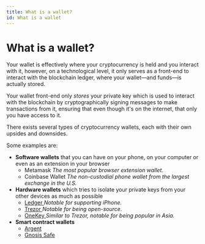 ```yaml
---
title: What is a wallet?
id: What is a wallet
---
```


# What is a wallet?

Your wallet is effectively where your cryptocurrency is held and you interact with it, however, on a technological level, it only serves as a front-end to interact with the blockchain ledger, where your wallet—and funds—is actually stored.

Your wallet front-end only _stores_ your private key which is used to interact with the blockchain by cryptographically signing messages to make transactions from it, ensuring that even though it's on the internet, that only you have access to it.

There exists several types of cryptocurrency wallets, each with their own upsides and downsides.

Some examples are:

* **Software wallets** that you can have on your phone, on your computer or even as an extension in your browser
  * Metamask _The most popular browser extension wallet._
  * Coinbase Wallet _The non-custodial phone wallet from the largest exchange in the U.S._
* **Hardware wallets** which tries to isolate your private keys from your other devices as much as possible
  * [Ledger ](https://ledger.com)_Notable for supporting iPhone._
  * [Trezor ](https://trezor.io)_Notable for being open-source._
  * [OneKey ](https://onekey.so)_Similar to Trezor, notable for being popular in Asia._
* **Smart contract wallets**
  * [Argent](https://www.argent.xyz/)
  * [Gnosis Safe](https://gnosis-safe.io/)
